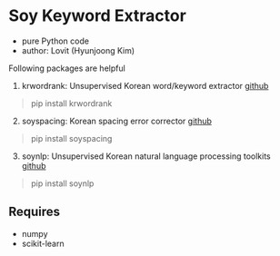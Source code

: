 # Soy Keyword Extractor 

- pure Python code
- author: Lovit (Hyunjoong Kim)

Following packages are helpful

1. krwordrank: Unsupervised Korean word/keyword extractor
[github](https://github.com/lovit/KR-WordRank)

> pip install krwordrank

2. soyspacing: Korean spacing error corrector
[github](https://github.com/lovit/soyspacing)

> pip install soyspacing

3. soynlp: Unsupervised Korean natural language processing toolkits
[github](https://github.com/lovit/soynlp)

> pip install soynlp

## Requires

- numpy 
- scikit-learn
